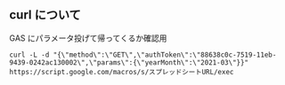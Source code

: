 ## curl について

GAS にパラメータ投げて帰ってくるか確認用

`curl -L -d "{\"method\":\"GET\",\"authToken\":\"88638c0c-7519-11eb-9439-0242ac130002\",\"params\":{\"yearMonth\":\"2021-03\"}}" https://script.google.com/macros/s/スプレッドシートURL/exec`
